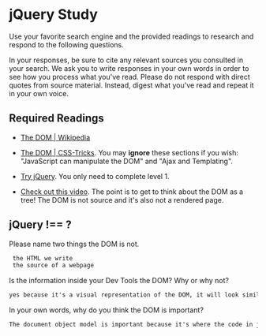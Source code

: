 # jQuery Study

Use your favorite search engine and the provided readings to research and
respond to the following questions.

In your responses, be sure to cite any relevant sources you consulted in your
search. We ask you to write responses in your own words in order to see how you
process what you've read. Please do not respond with direct quotes from source
material. Instead, digest what you've read and repeat it in your own voice.

## Required Readings

-   [The DOM | Wikipedia](https://en.wikipedia.org/wiki/Document_Object_Model)

-   [The DOM | CSS-Tricks](https://css-tricks.com/dom/). You may **ignore**
    these sections if you wish: "JavaScript can manipulate the DOM" and "Ajax
    and Templating".

-   [Try jQuery](http://try.jquery.com/). You only need to complete level 1.

-   [Check out this video](https://www.youtube.com/watch?v=n1cKlKM3jYI). The
point is to get to think about the DOM as a tree! The DOM is not source and
it's also not a rendered page.

## jQuery !== ?

Please name two things the DOM is not.

```md
 the HTML we write
 the source of a webpage
```

Is the information inside your Dev Tools the DOM? Why or why not?

```md
yes because it's a visual representation of the DOM, it will look similar to HTML but it's not.
```

In your own words, why do you think the DOM is important?

```md
The document object model is important because it's where the code in javascript, html etc is brought to life and brought to the screen for people to see. The DOM provides the representation for the structure of a document and allows it to be accessed.
```
